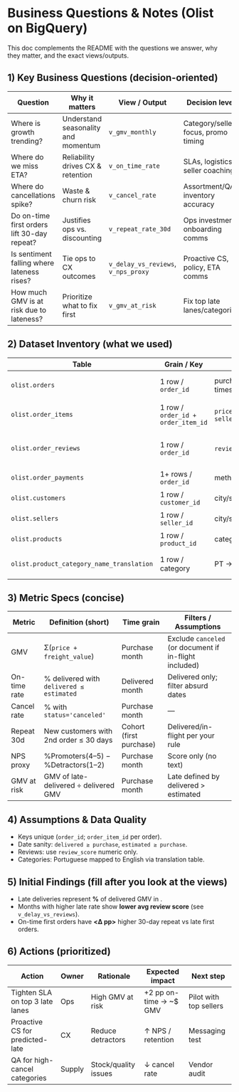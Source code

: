 # Business Questions & Notes (Olist on BigQuery)

This doc complements the README with the questions we answer, why they matter, and the exact views/outputs.

## 1) Key Business Questions (decision-oriented)

| Question | Why it matters | View / Output | Decision lever |
|---|---|---|---|
| Where is growth trending? | Understand seasonality and momentum | `v_gmv_monthly` | Category/seller focus, promo timing |
| Where do we miss ETA? | Reliability drives CX & retention | `v_on_time_rate` | SLAs, logistics, seller coaching |
| Where do cancellations spike? | Waste & churn risk | `v_cancel_rate` | Assortment/QA, inventory accuracy |
| Do on-time first orders lift 30-day repeat? | Justifies ops vs. discounting | `v_repeat_rate_30d` | Ops investment, onboarding comms |
| Is sentiment falling where lateness rises? | Tie ops to CX outcomes | `v_delay_vs_reviews`, `v_nps_proxy` | Proactive CS, policy, ETA comms |
| How much GMV is at risk due to lateness? | Prioritize what to fix first | `v_gmv_at_risk` | Fix top late lanes/categories |



## 2) Dataset Inventory (what we used)

| Table | Grain / Key | What it contains | Notes |
|---|---|---|---|
| `olist.orders` | 1 row / `order_id` | purchase/approved/delivered/estimated timestamps, status, `customer_id` | Delivery timing, cancellations |
| `olist.order_items` | 1 row / `order_id + order_item_id` | `price`, `freight_value`, `product_id`, `seller_id` | GMV, category, seller |
| `olist.order_reviews` | 1 row / `order_id` | `review_score` (1–5) | We use score only (language-agnostic) |
| `olist.order_payments` | 1+ rows / `order_id` | method, installments, value | Optional detail |
| `olist.customers` | 1 row / `customer_id` | city/state | Cohorts, geo cuts |
| `olist.sellers` | 1 row / `seller_id` | city/state | Lane analysis |
| `olist.products` | 1 row / `product_id` | category (PT) | Join to translation |
| `olist.product_category_name_translation` | 1 row / category | PT → English | English labels in charts |

## 3) Metric Specs (concise)

| Metric | Definition (short) | Time grain | Filters / Assumptions |
|---|---|---|---|
| GMV | Σ(`price + freight_value`) | Purchase month | Exclude `canceled` (or document if in-flight included) |
| On-time rate | % delivered with `delivered ≤ estimated` | Delivered month | Delivered only; filter absurd dates |
| Cancel rate | % with `status='canceled'` | Purchase month | — |
| Repeat 30d | New customers with 2nd order ≤ 30 days | Cohort (first purchase) | Delivered/in-flight per your rule |
| NPS proxy | %Promoters(4–5) − %Detractors(1–2) | Purchase month | Score only (no text) |
| GMV at risk | GMV of late-delivered ÷ delivered GMV | Purchase month | Late defined by delivered > estimated |

## 4) Assumptions & Data Quality

- Keys unique (`order_id`; `order_item_id` per order).  
- Date sanity: `delivered ≥ purchase`, `estimated ≥ purchase`.  
- Reviews: use `review_score` numeric only.  
- Categories: Portuguese mapped to English via translation table.  

## 5) Initial Findings (fill after you look at the views)

- Late deliveries represent **<x>%** of delivered GMV in <latest month>.  
- Months with higher late rate show **lower avg review score** (see `v_delay_vs_reviews`).  
- On-time first orders have **<Δ pp>** higher 30-day repeat vs late first orders.

## 6) Actions (prioritized)

| Action | Owner | Rationale | Expected impact | Next step |
|---|---|---|---|---|
| Tighten SLA on top 3 late lanes | Ops | High GMV at risk | +2 pp on-time → ~$<est> GMV | Pilot with top sellers |
| Proactive CS for predicted-late | CX | Reduce detractors | ↑ NPS / retention | Messaging test |
| QA for high-cancel categories | Supply | Stock/quality issues | ↓ cancel rate | Vendor audit |
